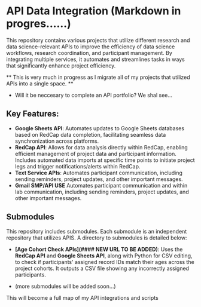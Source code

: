 
# API Data Integration (Markdown in progres......)

This repository contains various projects that utilize different research and data science-relevant APIs to improve the efficiency of data science workflows, research coordination, and participant management. By integrating multiple services, it automates and streamlines tasks in ways that significantly enhance project efficiency.

** This is very much in progress as I migrate all of my projects that utilized APIs into a single space. **
- Will it be neccesary to complete an API portfolio? We shal see...

## Key Features:
- **Google Sheets API**: Automates updates to Google Sheets databases based on RedCap data completion, facilitating seamless data synchronization across platforms.
- **RedCap API**: Allows for data analysis directly within RedCap, enabling efficient management of project data and participant information. Includes automated data imports at specific time points to initiate project legs and trigger notifications/alerts within RedCap.
- **Text Service APIs**: Automates participant communication, including sending reminders, project updates, and other important messages.
- **Gmail SMP/API USE** Automates participant communication and within lab communication, including sending reminders, project updates, and other important messages.

## Submodules

This repository includes submodules. Each submodule is an independent repository that utilizes APIS. A directory to submodules is detailed below: 

- **[Age Cohort Check APIs](#### NEW URL TO BE ADDED)**: Uses the **RedCap API** and **Google Sheets API**, along with Python for CSV editing, to check if participants' assigned record IDs match their ages across the project cohorts. It outputs a CSV file showing any incorrectly assigned participants.

- (more submodules will be added soon...)

This will become a full map of my API integrations and scripts
